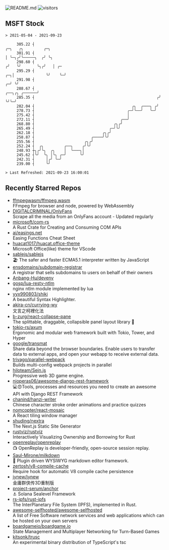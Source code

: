 ![README.md](https://github.com/Gerhut/Gerhut/workflows/README.md/badge.svg)
![visitors](https://visitors.vercel.app/Gerhut/Gerhut?token=8cf69d1f6813d272ef062726b6070c9be4ff72038cfe5a7ded7384a8da65d866)

## MSFT Stock

```
> 2021-05-04 - 2021-09-23

     305.22 ┤                                                                           ╭─╮   ╭╮         ╭─╮     
     301.91 ┤                                                                           │ ╰─╮╭╯╰─────╮  ╭╯ ╰╮    
     298.60 ┤                                                                          ╭╯   ╰╯       ╰╮╭╯   │ ╭─ 
     295.29 ┤                                                                       ╭─╮│              ╰╯    ╰─╯  
     291.98 ┤                                                                     ╭─╯ ╰╯                         
     288.67 ┤                                                       ╭──╮╭╮ ╭──────╯                              
     285.35 ┤                                                      ╭╯  ╰╯╰─╯                                     
     282.04 ┤                                           ╭╮  ╭───╮ ╭╯                                             
     278.73 ┤                                         ╭─╯╰──╯   ╰─╯                                              
     275.42 ┤                                         │                                                          
     272.11 ┤                                      ╭──╯                                                          
     268.80 ┤                                   ╭╮╭╯                                                             
     265.49 ┤                                 ╭─╯╰╯                                                              
     262.18 ┤                              ╭╮╭╯                                                                  
     258.87 ┤                         ╭────╯╰╯                                                                   
     255.56 ┤                      ╭╮╭╯                                                                          
     252.24 ┤  ╭╮         ╭──╮    ╭╯╰╯                                                                           
     248.93 ┼╮╭╯╰╮  ╭╮    │  ╰───╮│                                                                              
     245.62 ┤╰╯  ╰╮ │╰╮ ╭─╯      ╰╯                                                                              
     242.31 ┤     │╭╯ ╰─╯                                                                                        
     239.00 ┤     ╰╯                                                                                             

> Last Refreshed: 2021-09-23 16:00:01
```

## Recently Starred Repos

- [ffmpegwasm/ffmpeg.wasm](https://github.com/ffmpegwasm/ffmpeg.wasm)  
  FFmpeg for browser and node, powered by WebAssembly
- [DIGITALCRIMINAL/OnlyFans](https://github.com/DIGITALCRIMINAL/OnlyFans)  
  Scrape all the media from an OnlyFans account - Updated regularly
- [microsoft/com-rs](https://github.com/microsoft/com-rs)  
  A Rust Crate for Creating and Consuming COM APIs
- [ai/easings.net](https://github.com/ai/easings.net)  
  Easing Functions Cheat Sheet
- [huacat1017/huacat.office-theme](https://github.com/huacat1017/huacat.office-theme)  
  Microsoft Office(like) theme for VScode
- [sablejs/sablejs](https://github.com/sablejs/sablejs)  
  🏖️ The safer and faster ECMA5.1 interpreter written by JavaScript
- [ensdomains/subdomain-registrar](https://github.com/ensdomains/subdomain-registrar)  
  A registrar that sells subdomains to users on behalf of their owners
- [Anbang-Hu/devenv](https://github.com/Anbang-Hu/devenv)  
- [gosp/lua-resty-ntlm](https://github.com/gosp/lua-resty-ntlm)  
  nginx ntlm module implemented by lua
- [yyx990803/shiki](https://github.com/yyx990803/shiki)  
  A beautiful Syntax Highlighter.
- [akira-cn/currying-wy](https://github.com/akira-cn/currying-wy)  
  文言之柯裡化法
- [b-zurg/react-collapse-pane](https://github.com/b-zurg/react-collapse-pane)  
  The splittable, draggable, collapsible panel layout library 🎉
- [tokio-rs/axum](https://github.com/tokio-rs/axum)  
  Ergonomic and modular web framework built with Tokio, Tower, and Hyper
- [google/transmat](https://github.com/google/transmat)  
  Share data beyond the browser boundaries. Enable users to transfer data to external apps, and open your webapp to receive external data.
- [trivago/parallel-webpack](https://github.com/trivago/parallel-webpack)  
  Builds multi-config webpack projects in parallel
- [hiloteam/Sein.js](https://github.com/hiloteam/Sein.js)  
  Progressive web 3D game engine.
- [nioperas06/awesome-django-rest-framework](https://github.com/nioperas06/awesome-django-rest-framework)  
   💻😍Tools, processes and resources you need to create an awesome API with Django REST Framework
- [chanind/hanzi-writer](https://github.com/chanind/hanzi-writer)  
  Chinese character stroke order animations and practice quizzes
- [nomcopter/react-mosaic](https://github.com/nomcopter/react-mosaic)  
  A React tiling window manager
- [shuding/nextra](https://github.com/shuding/nextra)  
  The Next.js Static Site Generator
- [rustviz/rustviz](https://github.com/rustviz/rustviz)  
  Interactively Visualizing Ownership and Borrowing for Rust
- [openreplay/openreplay](https://github.com/openreplay/openreplay)  
  :tv: OpenReplay is developer-friendly, open-source session replay.
- [Saul-Mirone/milkdown](https://github.com/Saul-Mirone/milkdown)  
  🍼 Plugin driven WYSIWYG  markdown editor framework.
- [zertosh/v8-compile-cache](https://github.com/zertosh/v8-compile-cache)  
  Require hook for automatic V8 compile cache persistence
- [jynew/jynew](https://github.com/jynew/jynew)  
  金庸群侠传3D重制版
- [project-serum/anchor](https://github.com/project-serum/anchor)  
  ⚓ Solana Sealevel Framework
- [rs-ipfs/rust-ipfs](https://github.com/rs-ipfs/rust-ipfs)  
  The InterPlanetary File System (IPFS), implemented in Rust.
- [awesome-selfhosted/awesome-selfhosted](https://github.com/awesome-selfhosted/awesome-selfhosted)  
  A list of Free Software network services and web applications which can be hosted on your own servers
- [boardgameio/boardgame.io](https://github.com/boardgameio/boardgame.io)  
  State Management and Multiplayer Networking for Turn-Based Games
- [kitsonk/trusc](https://github.com/kitsonk/trusc)  
  An experimental binary distribution of TypeScript's tsc
